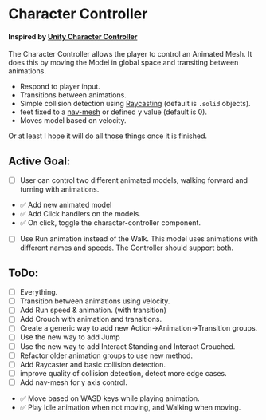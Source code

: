 # Character Controller
#### Inspired by [Unity Character Controller](https://docs.unity3d.com/Manual/class-CharacterController.html)

The Character Controller allows the player to control an Animated Mesh. It does this by moving the Model in global space and transiting between animations.

* Respond to player input.
* Transitions between animations.
* Simple collision detection using [Raycasting](https://threejs.org/docs/#api/en/core/Raycaster) (default is `.solid` objects).
* feet fixed to a [nav-mesh](https://en.wikipedia.org/wiki/Navigation_mesh) or defined y value (default is 0).
* Moves model based on velocity.


Or at least I hope it will do all those things once it is finished.



## Active Goal:
* [ ] User can control two different animated models, walking forward and turning with animations.
* ✅ Add new animated model
* ✅ Add Click handlers on the models.
* ✅ On click, toggle the character-controller component.
* [ ] Use Run animation instead of the Walk. This model uses animations with different names and speeds. The Controller should support both.

## ToDo:
* [ ] Everything.
* [ ] Transition between animations using velocity.
* [ ] Add Run speed & animation. (with transition)
* [ ] Add Crouch with animation and transitions.
* [ ] Create a generic way to add new Action->Animation->Transition groups.
* [ ] Use the new way to add Jump
* [ ] Use the new way to add Interact Standing and Interact Crouched.
* [ ] Refactor older animation groups to use new method.
* [ ] Add Raycaster and basic collision detection.
* [ ] improve quality of collision detection, detect more edge cases.
* [ ] Add nav-mesh for y axis control.
* ✅ Move based on WASD keys while playing animation.
* ✅ Play Idle animation when not moving, and Walking when moving.
